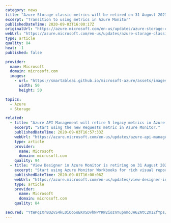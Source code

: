 ```yaml
---
category: news
title: "Azure Storage classic metrics will be retired on 31 August 2023"
excerpt: "Transition to using metrics in Azure Monitor"
publishedDateTime: 2020-09-03T16:00:17Z
originalUrl: "https://azure.microsoft.com/en-us/updates/azure-storage-classic-metrics-will-be-retired-on-31-august-2023/"
webUrl: "https://azure.microsoft.com/en-us/updates/azure-storage-classic-metrics-will-be-retired-on-31-august-2023/"
type: article
quality: 84
heat: -1
published: false

provider:
  name: Microsoft
  domain: microsoft.com
  images:
    - url: "https://smartableai.github.io/microsoft-azure/assets/images/organizations/microsoft.com-50x50.jpg"
      width: 50
      height: 50

topics:
  - Azure
  - Storage

related:
  - title: "Azure API Management will retire 5 legacy metrics in Azure Monitor on 31 August 2023"
    excerpt: "Start using the new Requests metric in Azure Monitor."
    publishedDateTime: 2020-09-03T16:57:33Z
    webUrl: "https://azure.microsoft.com/en-us/updates/azure-api-management-will-retire-5-legacy-metrics-in-azure-monitor-on-31-august-2023/"
    type: article
    provider:
      name: Microsoft
      domain: microsoft.com
    quality: 94
  - title: "View Designer in Azure Monitor is retiring on 31 August 2023"
    excerpt: "Start using Azure Monitor Workbooks for rich visual reports"
    publishedDateTime: 2020-09-01T16:00:06Z
    webUrl: "https://azure.microsoft.com/en-us/updates/view-designer-in-azure-monitor-is-retiring-on-31-august-2023/"
    type: article
    provider:
      name: Microsoft
      domain: microsoft.com
    quality: 84

secured: "YtWPqIXrBQZvS4kL0iOo5oEKVSDvhNPYRW2ioznYupnmoJA62AtC2mIZfYps/oAQd83DA6MB5EtsaisVgb8W5Q9zfnw3u5bhvj9lBSHAtTrDaWBsasxFgbQmwZ6XsMy4Vbz5Z/pvpInuf5qe9Q29MWyfBPs0Gq0jJQZ6/o4ah01EZrCTUyXEHJdXGOhBi4kCiFPSEz4HfzdLsjEK7ctyCAxuNVieP3AxOjmErKkTaODk6n70mDykK6PyYAzZkHYmmulpYWUZX+YbZROnxNZYNJ5Xz6g1woT260vYUqxvCfOjTxTrRQzXWjTpXZqvsFOzNlKmbrxNHy+5kl1vxg34/TZWQCPLl0oGbcrRtb2wMxM=;gvg6kqc/UF8dC8nHtabFiQ=="
---
```


